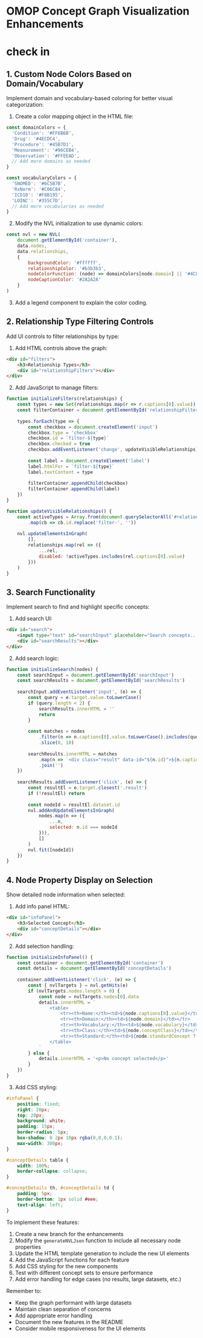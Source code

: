 # OMOP Concept Graph Visualization Enhancements
# check in
## 1. Custom Node Colors Based on Domain/Vocabulary

Implement domain and vocabulary-based coloring for better visual categorization:

1. Create a color mapping object in the HTML file:
```javascript
const domainColors = {
  'Condition': '#FF6B6B',
  'Drug': '#4ECDC4',
  'Procedure': '#45B7D1',
  'Measurement': '#96CEB4',
  'Observation': '#FFEEAD',
  // Add more domains as needed
}

const vocabularyColors = {
  'SNOMED': '#6C5B7B',
  'RxNorm': '#C06C84',
  'ICD10': '#F8B195',
  'LOINC': '#355C7D',
  // Add more vocabularies as needed
}
```

2. Modify the NVL initialization to use dynamic colors:
```javascript
const nvl = new NVL(
    document.getElementById('container'),
    data.nodes,
    data.relationships,
    {
        backgroundColor: '#ffffff',
        relationshipColor: '#b3b3b3',
        nodeColorFunction: (node) => domainColors[node.domain] || '#4C8BF5',
        nodeCaptionColor: '#2A2A2A'
    }
)
```

3. Add a legend component to explain the color coding.

## 2. Relationship Type Filtering Controls

Add UI controls to filter relationships by type:

1. Add HTML controls above the graph:
```html
<div id="filters">
    <h3>Relationship Types</h3>
    <div id="relationshipFilters"></div>
</div>
```

2. Add JavaScript to manage filters:
```javascript
function initializeFilters(relationships) {
    const types = new Set(relationships.map(r => r.captions[0].value))
    const filterContainer = document.getElementById('relationshipFilters')
    
    types.forEach(type => {
        const checkbox = document.createElement('input')
        checkbox.type = 'checkbox'
        checkbox.id = `filter-${type}`
        checkbox.checked = true
        checkbox.addEventListener('change', updateVisibleRelationships)
        
        const label = document.createElement('label')
        label.htmlFor = `filter-${type}`
        label.textContent = type
        
        filterContainer.appendChild(checkbox)
        filterContainer.appendChild(label)
    })
}

function updateVisibleRelationships() {
    const activeTypes = Array.from(document.querySelectorAll('#relationshipFilters input:checked'))
        .map(cb => cb.id.replace('filter-', ''))
    
    nvl.updateElementsInGraph(
        [],
        relationships.map(rel => ({
            ...rel,
            disabled: !activeTypes.includes(rel.captions[0].value)
        }))
    )
}
```

## 3. Search Functionality

Implement search to find and highlight specific concepts:

1. Add search UI:
```html
<div id="search">
    <input type="text" id="searchInput" placeholder="Search concepts...">
    <div id="searchResults"></div>
</div>
```

2. Add search logic:
```javascript
function initializeSearch(nodes) {
    const searchInput = document.getElementById('searchInput')
    const searchResults = document.getElementById('searchResults')
    
    searchInput.addEventListener('input', (e) => {
        const query = e.target.value.toLowerCase()
        if (query.length < 2) {
            searchResults.innerHTML = ''
            return
        }
        
        const matches = nodes
            .filter(n => n.captions[0].value.toLowerCase().includes(query))
            .slice(0, 10)
        
        searchResults.innerHTML = matches
            .map(n => `<div class="result" data-id="${n.id}">${n.captions[0].value}</div>`)
            .join('')
    })
    
    searchResults.addEventListener('click', (e) => {
        const resultEl = e.target.closest('.result')
        if (!resultEl) return
        
        const nodeId = resultEl.dataset.id
        nvl.addAndUpdateElementsInGraph(
            nodes.map(n => ({
                ...n,
                selected: n.id === nodeId
            })),
            []
        )
        nvl.fit([nodeId])
    })
}
```

## 4. Node Property Display on Selection

Show detailed node information when selected:

1. Add info panel HTML:
```html
<div id="infoPanel">
    <h3>Selected Concept</h3>
    <div id="conceptDetails"></div>
</div>
```

2. Add selection handling:
```javascript
function initializeInfoPanel() {
    const container = document.getElementById('container')
    const details = document.getElementById('conceptDetails')
    
    container.addEventListener('click', (e) => {
        const { nvlTargets } = nvl.getHits(e)
        if (nvlTargets.nodes.length > 0) {
            const node = nvlTargets.nodes[0].data
            details.innerHTML = `
                <table>
                    <tr><th>Name:</th><td>${node.captions[0].value}</td></tr>
                    <tr><th>Domain:</th><td>${node.domain}</td></tr>
                    <tr><th>Vocabulary:</th><td>${node.vocabulary}</td></tr>
                    <tr><th>Class:</th><td>${node.conceptClass}</td></tr>
                    <tr><th>Standard:</th><td>${node.standardConcept ? 'Yes' : 'No'}</td></tr>
                </table>
            `
        } else {
            details.innerHTML = '<p>No concept selected</p>'
        }
    })
}
```

3. Add CSS styling:
```css
#infoPanel {
    position: fixed;
    right: 20px;
    top: 20px;
    background: white;
    padding: 15px;
    border-radius: 5px;
    box-shadow: 0 2px 10px rgba(0,0,0,0.1);
    max-width: 300px;
}

#conceptDetails table {
    width: 100%;
    border-collapse: collapse;
}

#conceptDetails th, #conceptDetails td {
    padding: 5px;
    border-bottom: 1px solid #eee;
    text-align: left;
}
```

To implement these features:

1. Create a new branch for the enhancements
2. Modify the `generateNVLJson` function to include all necessary node properties
3. Update the HTML template generation to include the new UI elements
4. Add the JavaScript functions for each feature
5. Add CSS styling for the new components
6. Test with different concept sets to ensure performance
7. Add error handling for edge cases (no results, large datasets, etc.)

Remember to:
- Keep the graph performant with large datasets
- Maintain clean separation of concerns
- Add appropriate error handling
- Document the new features in the README
- Consider mobile responsiveness for the UI elements 